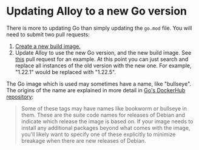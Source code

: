 # Updating Alloy to a new Go version

There is more to updating Go than simply updating the `go.mod` file.
You will need to submit two pull requests:

1. [Create a new build image.][build-image-instructions]
2. Update Alloy to use the new Go version, and the new build image.
   See [this][example-pr] pull request for an example.
   At this point you can just search and replace all instances of the old version with the new one.
   For example, "1.22.1" would be replaced with "1.22.5".

The Go image which is used may sometimes have a name, like "bullseye". 
The origins of the name are explained in more detail in [Go's DockerHub repository][go-dockerhub]:

> Some of these tags may have names like bookworm or bullseye in them. 
> These are the suite code names for releases of Debian⁠ and indicate which release the image is based on. 
> If your image needs to install any additional packages beyond what comes with the image, 
> you'll likely want to specify one of these explicitly to minimize breakage when there are new releases of Debian.

[build-image-instructions]:../../tools/build-image/README.md
[go-dockerhub]:https://hub.docker.com/_/golang
<!-- TODO (ptodev): Update this link after the GH Actions migrations -->
[example-pr]:https://github.com/grafana/alloy/pull/1256/files